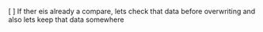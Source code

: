 [ ] If ther eis already a compare, lets check that data before overwriting and also lets keep that data somewhere